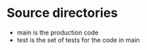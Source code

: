 Source directories
==================

- main is the production code
- test is the set of tests for the code in main